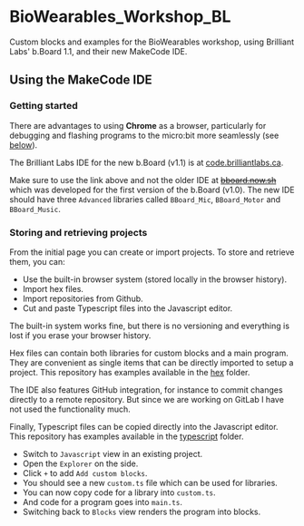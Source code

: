 # BioWearables_Workshop_BL

Custom blocks and examples for the BioWearables workshop, using Brilliant Labs' b.Board 1.1, and their new MakeCode IDE.

## Using the MakeCode IDE

### Getting started

There are advantages to using **Chrome** as a browser, particularly for debugging and flashing programs to the micro:bit more seamlessly (see [below](#recommended-browser)).

The Brilliant Labs IDE for the new b.Board (v1.1) is at [code.brilliantlabs.ca](https://code.brilliantlabs.ca).

Make sure to use the link above and not the older IDE at [~~bboard.now.sh~~](https://bboard.now.sh/) which was developed for the first version of the b.Board (v1.0). The new IDE should have three `Advanced` libraries called `BBoard_Mic`, `BBoard_Motor` and `BBoard_Music`.

### Storing and retrieving projects

From the initial page you can create or import projects. To store and retrieve them, you can:

* Use the built-in browser system (stored locally in the browser history).
* Import hex files.
* Import repositories from Github.
* Cut and paste Typescript files into the Javascript editor.

The built-in system works fine, but there is no versioning and everything is lost if you erase your browser history.

Hex files can contain both libraries for custom blocks and a main program. They are convenient as single items that can be directly imported to setup a project. This repository has examples available in the [hex](./hex/) folder.

The IDE also features GitHub integration, for instance to commit changes directly to a remote repository. But since we are working on GitLab I have not used the functionality much.

Finally, Typescript files can be copied directly into the Javascript editor. This repository has examples available in the [typescript](./typescript/) folder.

* Switch to `Javascript` view in an existing project.
* Open the `Explorer` on the side.
* Click `+` to add `Add custom blocks`.
* You should see a new `custom.ts` file which can be used for libraries.
* You can now copy code for a library into `custom.ts`.
* And code for a program goes into `main.ts`.
* Switching back to `Blocks` view renders the program into blocks.